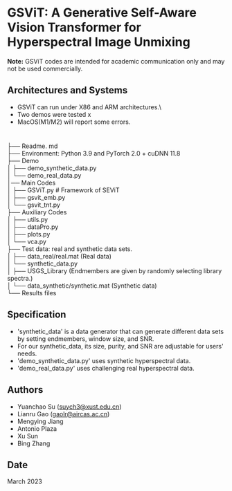 # GSViT: A Generative Self-Aware Vision Transformer for Hyperspectral Image Unmixing

**Note:** GSViT codes are intended for academic communication only and may not be used commercially.

## Architectures and Systems
* GSViT can run under X86 and ARM architectures.\
* Two demos were tested x
* MacOS(M1/M2) will report some errors.
#
├── Readme. md\
├── Environment: Python 3.9 and PyTorch 2.0 + cuDNN 11.8\
├── Demo\
│   ├── demo_synthetic_data.py\
│   └── demo_real_data.py\
│── Main Codes                      
│   ├── GSViT.py # Framework of SEViT\
│   ├── gsvit_emb.py                  
│   └── gsvit_tnt.py\
├── Auxiliary Codes                      
│   ├── utils.py\
│   ├── dataPro.py  
│   ├── plots.py\
│   └── vca.py\
├── Test data: real and synthetic data sets.\
│   ├── data_real/real.mat (Real data)\
│   └── synthetic_data.py\
│         ├── USGS_Library (Endmembers are given by randomly selecting library spectra.)\
│         └── data_synthetic/synthetic.mat (Synthetic data)\
└── Results files

## Specification
* 'synthetic_data' is a data generator that can generate different data sets by setting endmembers, 
window size, and SNR.
* For our synthetic_data, its size, purity, and SNR are adjustable for users' needs.
* 'demo_synthetic_data.py' uses synthetic hyperspectral data.
* 'demo_real_data.py' uses challenging real hyperspectral data.

## Authors
- Yuanchao Su (suych3@xust.edu.cn)
- Lianru Gao (gaolr@aircas.ac.cn)
- Mengying Jiang
- Antonio Plaza  
- Xu Sun 
- Bing Zhang 

## Date
March 2023
